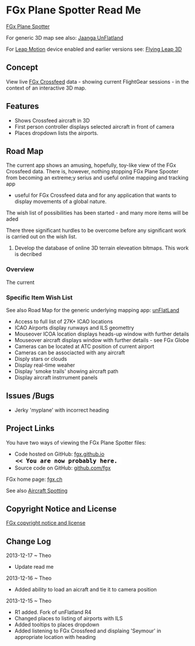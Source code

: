 FGx Plane Spotter Read Me
=========================

[FGx Plane Spotter]( http://fgx.github.io/fgx-plane-spotter/latest.html )

For generic 3D map see also: [ Jaanga UnFlatland]( https://github.com/jaanga/cookbook/tree/gh-pages/un-flatland )

For [Leap Motion]( https://www.leapmotion.com/ ) device enabled and earlier versions see: [Flying Leap 3D]( https://github.com/jaanga/gestification/tree/gh-pages/projects/flying-leap-3d )

## Concept
View live [FGx Crossfeed]( http://crossfeed.fgx.ch/data ) data - showing current FlightGear sessions - in the context of an interactive 3D map.

## Features
* Shows Crossfeed aircraft in 3D
* First person controller displays selected aircraft in front of camera
* Places dropdown lists the airports. 

## Road Map
The current app shows an amusing, hopefully, toy-like view of the FGx Crossfeed data.
There is, however, nothing stopping FGx Plane Spooter from becoming an extreme;y serius and useful online mapping and tracking app 
- useful for FGx Crossfeed data and for any application that wants to display movements of a global nature.

The wish list of possibilities has been started - and many more items will be aded

There three significant hurdles to be overcome before any significant work is carried out on the wish list.

1. Develop the database of online 3D terrain eleveation bitmaps. This work is decribed  

### Overview
The current 
### Specific Item Wish List
See also Road Map for the generic underlying mapping app: [unFlatLand]( https://github.com/jaanga/cookbook/tree/gh-pages/un-flatland/index.html#tib )

* Access to full list of 27K+ ICAO locations
* ICAO Airports display runways and ILS geomettry
* Mouseover ICOA location displays heads-up window with further details
* Mouseover aircraft displays window with further details - see FGx Globe
* Cameras can be located at ATC position of current airport
* Cameras can be associacted with any aircraft
* Disply stars or clouds
* Display real-time weaher
* Display 'smoke trails' showing aircraft path
* Display aircraft instrrument panels

## Issues /Bugs

* Jerky 'myplane' with incorrect heading

## Project Links

You have two ways of viewing the FGx Plane Spotter files:

* Code hosted on GitHub: [fgx.github.io]( http://fgx.github.io/fgx-plane-spotter/ "view the files as apps." ) <input value="<< You are now probably here." size=28 style="font:bold 12pt monospace;border-width:0;" >  
* Source code on GitHub: [github.com/fgx]( https://github.com/fgx/fgx-fgx-plane-spotter/ "View the files as source code." ) <scan style=display:none ><< You are now probably here.</scan>

FGx home page: [fgx.ch]( http://www.fgx.ch )

See also [Aircraft Spotting]( http://en.wikipedia.org/wiki/Aircraft_spotting )

## Copyright Notice and License

[FGx copyright notice and license]( https://github.com/fgx/fgx.github.io/blob/master/fgx-copyright-notice-and-license.md )


## Change Log

2013-12-17 ~ Theo

* Update read me


2013-12-16 ~ Theo

* Added ability to load an aicraft and tie it to camera position

2013-12-15 ~ Theo

* R1 added. Fork of unFlatland R4
* Changed places to listing of airports with ILS
* Added tooltips to places dropdown
* Added listening to FGx Crossfeed and displaing 'Seymour' in appropriate location with heading


